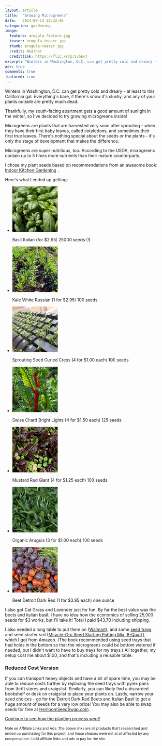 ```yaml
---
layout: article
title:  "Growing Microgreens"
date:   2014-09-14 12:32:46
categories: gardening
image:
  feature: arugula-feature.jpg
  teaser: arugula-teaser.jpg
  thumb: arugula-teaser.jpg
  credit: Heather
  creditlink: https://flic.kr/p/5vbEvT
excerpt: "Winters in Washington, D.C. can get pretty cold and dreary - that's why I'm growing microgreens inside!"
ads: true
comments: true
featured: true
---
```


Winters in Washington, D.C. can get pretty cold and dreary - at least to this California gal. Everything's bare, if there's snow it's slushy, and any of your plants outside are pretty much dead. 

Thankfully, my south-facing apartment gets a good amount of sunlight in the winter, so I've decided to try growing microgreens inside!

Microgreens are plants that are harvested very soon after sprouting - when they have their first baby leaves, called cotyledons, and sometimes their first true leaves. There's nothing special about the seeds or the plants - it's only the stage of development that makes the difference. 

Microgreens are super nutritious, too. According to the USDA, microgreens contain up to 5 times more nutrients than their mature counterparts.

I chose my plant seeds based on recommendations from an awesome book: <a href="http://www.amazon.com/gp/product/B00LJBN0YW/ref=as_li_tl?ie=UTF8&camp=1789&creative=390957&creativeASIN=B00LJBN0YW&linkCode=as2&tag=apartmehomest-20&linkId=WKVOZRJB2PD6NVBR">Indoor Kitchen Gardening</a><img src="http://ir-na.amazon-adsystem.com/e/ir?t=apartmehomest-20&l=as2&o=1&a=B00LJBN0YW" width="1" height="1" border="0" alt="" style="border:none !important; margin:0px !important;" />
. 

Here's what I ended up getting:

<ul class="th-grid">
  <li>
    <a href="http://parkseed.com/large-leaf-italian-basil-seeds/p/00271-PK-25000/"><img src="/images/basil-150x150.jpg" alt="Italian Basil"></a><p>Basil Italian (for $2.95) 25000 seeds (!)</p>
  </li>
  <li>
    <a href="http://parkseed.com/white-russian-kale-seeds/p/52617-PK-P1/cmp=cel&trigger=ac/"><img src="/images/kale-150x150.jpg" alt="White Russian Kale"></a><p>Kale White Russian (1 for $2.95) 100 seeds</p>
  </li>
  <li>
    <a href="http://parkseed.com/sprouting-curled-cress-seeds/p/05089-PK-P1/cmp=cel&trigger=ac/"><img src="/images/cress-150x150.jpg" alt="Cress"></a><p>Sprouting Seed Curled Cress (4 for $1.00 each) 100 seeds </p>
  </li>
  <li>
    <a href="http://parkseed.com/bright-lights-swiss-chard-seeds/p/05308-PK-P1/cmp=cel&trigger=ac/"><img src="/images/ruby-red-chard-150x150.jpg" alt="Ruby Red Chard"></a><p>Swiss Chard Bright Lights (4 for $1.50 each) 125 seeds</p>
  </li>
  <li>
    <a href="http://parkseed.com/red-giant-mustard-seeds/p/05619-PK-P1/cmp=cel&trigger=ac/"><img src="/images/red-giant-150x150.jpg" alt="Red Giant Mustard"></a><p>Mustard Red Giant (4 for $1.25 each) 100 seeds</p>
  </li>
  <li>
    <a href="http://parkseed.com/organic-arugula-seeds/p/05891-PK-P1/cmp=cel&trigger=ac/"><img src="/images/arugula-150x150.jpg" alt="Arugula"></a><p>Organic Arugula (3 for $1.00 each) 100 seeds</p>
  </li>
  <li>
    <a href="http://parkseed.com/detroit-dark-red-beet-seeds/p/05048/cmp=cel&trigger=ac/"><img src="/images/beets-150x150.jpg" alt="Beets"></a><p>Beet Detroit Dark Red (1 for $3.95 each) one ounce</p>
  </li>
</ul>

I also got Cat Grass and Lavender just for fun. By far the best value was the beets and italian basil. I have no idea how the economics of selling 25,000 seeds for $3 works, but I'll take it! Total I paid $43.70 including shipping.

I also needed a long table to put them on ([Walmart](http://www.walmart.com/ip/Mainstays-6-Centerfold-Table-Multiple-Colors/33148258?action=product_interest&action_type=title&placement_id=irs-srp-1&strategy=PWVAV&visitor_id=90244001503&client_guid=57c8bffb-6a11-423c-84bf-0cb22f65f6fd&customer_id_enc=53068834812484f2ac3dfe50f0ce9b6d&config_id=8&parent_item_id=33148261%2C36706896%2C21382695&guid=d219f270-228a-4e1b-8995-10e9493ac68e&bucket_id=irsbucketdefault&findingMethod=p13n)), and some <a href="http://www.amazon.com/gp/product/B000E7MTUI/ref=as_li_tl?ie=UTF8&camp=1789&creative=390957&creativeASIN=B000E7MTUI&linkCode=as2&tag=apartmehomest-20&linkId=T5D4LHHULHYL6I5Y">seed trays</a><img src="http://ir-na.amazon-adsystem.com/e/ir?t=apartmehomest-20&l=as2&o=1&a=B000E7MTUI" width="1" height="1" border="0" alt="" style="border:none !important; margin:0px !important;" /> and seed starter soil (<a href="http://www.amazon.com/gp/product/B00GTDIDBU/ref=as_li_tl?ie=UTF8&camp=1789&creative=390957&creativeASIN=B00GTDIDBU&linkCode=as2&tag=apartmehomest-20&linkId=ENUVFISJ5NXGWASY">Miracle-Gro Seed Starting Potting Mix, 8-Quart</a><img src="http://ir-na.amazon-adsystem.com/e/ir?t=apartmehomest-20&l=as2&o=1&a=B00GTDIDBU" width="1" height="1" border="0" alt="" style="border:none !important; margin:0px !important;" />), which I got from Amazon.  (The book recommended using seed trays that had holes in the bottom so that the microgreens could be bottom watered if needed, but I didn't want to have to buy trays for my trays.) All together, my setup cost me about $100, and that's including a reusable table. 

### Reduced Cost Version ###

If you can transport heavy objects and have a bit of spare time, you may be able to reduce costs further by replacing the seed trays with pyrex pans from thrift stores and craigslist. Similarly, you can likely find a discarded bookshelf or desk on craigslist to place your plants on. Lastly, narrow your seed choices - go for the Detroit Dark Red Beets and Italian Basil to get a huge amount of seeds for a very low price! You may also be able to swap seeds for free at [HeirloomSeedSwap.com](http://www.heirloomseedswap.com/list/11).

<a href="/gardening/growing-microgreens-2/">Continue to see how the planting process went!</a>

<small>Note on Affiliate Links and Ads: The above links are all products that I researched and ended up purchasing for this project, and those choices were not at all affected by any compensation. I add affiliate links and ads to pay for the site.</small>
